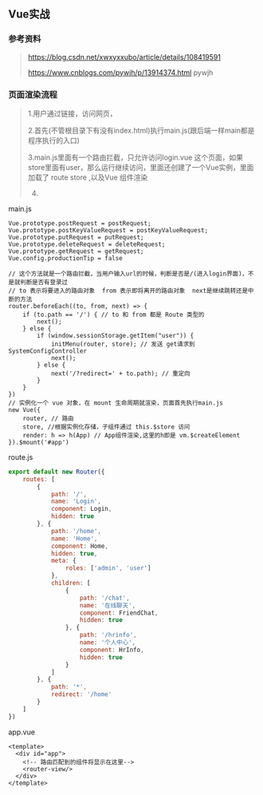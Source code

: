 ## Vue实战

### 参考资料

> https://blog.csdn.net/xwxyxxubo/article/details/108419591
>
> https://www.cnblogs.com/pywjh/p/13914374.html   pywjh



### 页面渲染流程

> 1.用户通过链接，访问网页，
>
> 2.首先(不管根目录下有没有index.html)执行main.js(跟后端一样main都是程序执行的入口)
>
> 3.main.js里面有一个路由拦截，只允许访问login.vue 这个页面，如果store里面有user，那么运行继续访问，里面还创建了一个Vue实例，里面加载了 route store ,以及Vue 组件渲染
>
> 4.



main.js

```vue
Vue.prototype.postRequest = postRequest;
Vue.prototype.postKeyValueRequest = postKeyValueRequest;
Vue.prototype.putRequest = putRequest;
Vue.prototype.deleteRequest = deleteRequest;
Vue.prototype.getRequest = getRequest;
Vue.config.productionTip = false

// 这个方法就是一个路由拦截，当用户输入url的时候，判断是否是/(进入login界面)，不是就判断是否有登录过
// to 表示将要进入的路由对象  from 表示即将离开的路由对象  next是继续跳转还是中断的方法
router.beforeEach((to, from, next) => {
    if (to.path == '/') { // to 和 from 都是 Route 类型的
        next();
    } else {
        if (window.sessionStorage.getItem("user")) {
            initMenu(router, store); // 发送 get请求到 SystemConfigController 
            next();
        } else {
            next('/?redirect=' + to.path); // 重定向
        }
    }
})
// 实例化一个 vue 对象，在 mount 生命周期就渲染，页面首先执行main.js
new Vue({
    router, // 路由
    store, //根据实例化存储，子组件通过 this.$store 访问
    render: h => h(App) // App组件渲染,这里的h即是 vm.$createElement
}).$mount('#app')
```



route.js

```javascript
export default new Router({
    routes: [
        {
            path: '/',
            name: 'Login',
            component: Login,
            hidden: true
        }, {
            path: '/home',
            name: 'Home',
            component: Home,
            hidden: true,
            meta: {
                roles: ['admin', 'user']
            },
            children: [
                {
                    path: '/chat',
                    name: '在线聊天',
                    component: FriendChat,
                    hidden: true
                }, {
                    path: '/hrinfo',
                    name: '个人中心',
                    component: HrInfo,
                    hidden: true
                }
            ]
        }, {
            path: '*',
            redirect: '/home'
        }
    ]
})
```



app.vue

```vue
<template>
  <div id="app">
    <!-- 路由匹配到的组件将显示在这里-->
    <router-view/>
  </div>
</template>
```



